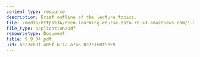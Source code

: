 ```yaml
---
content_type: resource
description: Brief outline of the lecture topics.
file: /media/https%3A/open-learning-course-data-rc.s3.amazonaws.com/1-89-environmental-microbiology-fall-2004/bdc2c69fa85f6112a7460c2e160f9b59_9_9_04.pdf
file_type: application/pdf
resourcetype: Document
title: 9_9_04.pdf
uid: bdc2c69f-a85f-6112-a746-0c2e160f9b59
---
```


